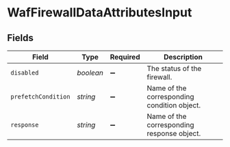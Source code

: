 # WafFirewallDataAttributesInput


## Fields

| Field                                       | Type                                        | Required                                    | Description                                 |
| ------------------------------------------- | ------------------------------------------- | ------------------------------------------- | ------------------------------------------- |
| `disabled`                                  | *boolean*                                   | :heavy_minus_sign:                          | The status of the firewall.                 |
| `prefetchCondition`                         | *string*                                    | :heavy_minus_sign:                          | Name of the corresponding condition object. |
| `response`                                  | *string*                                    | :heavy_minus_sign:                          | Name of the corresponding response object.  |